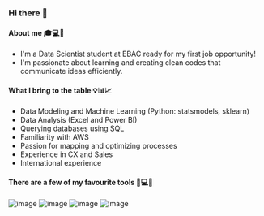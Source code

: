 ### Hi there 👋

#### About me 🎓💻📖
- I'm a Data Scientist student at EBAC ready for my first job opportunity!
- I'm passionate about learning and creating clean codes that communicate ideas efficiently.

#### What I bring to the table 💡📊📈
- Data Modeling and Machine Learning (Python: statsmodels, sklearn)
- Data Analysis (Excel and Power BI)
- Querying databases using SQL
- Familiarity with AWS
- Passion for mapping and optimizing processes
- Experience in CX and Sales
- International experience

#### There are a few of my favourite tools 🧰💻🧮
![image]({BadgeURLHere})
![image]({BadgeURLHere})
![image]({BadgeURLHere})
![image]({(https://img.shields.io/badge/ChatGPT-74aa9c?style=for-the-badge&logo=openai&logoColor=white)})


<!--
**BernardoGMP/BernardoGMP** is a ✨ _special_ ✨ repository because its `README.md` (this file) appears on your GitHub profile.

Here are some ideas to get you started:

- 🔭 I’m currently working on ...
- 🌱 I’m currently learning ...
- 👯 I’m looking to collaborate on ...
- 🤔 I’m looking for help with ...
- 💬 Ask me about ...
- 📫 How to reach me: ...
- 😄 Pronouns: ...
- ⚡ Fun fact: ...
-->
